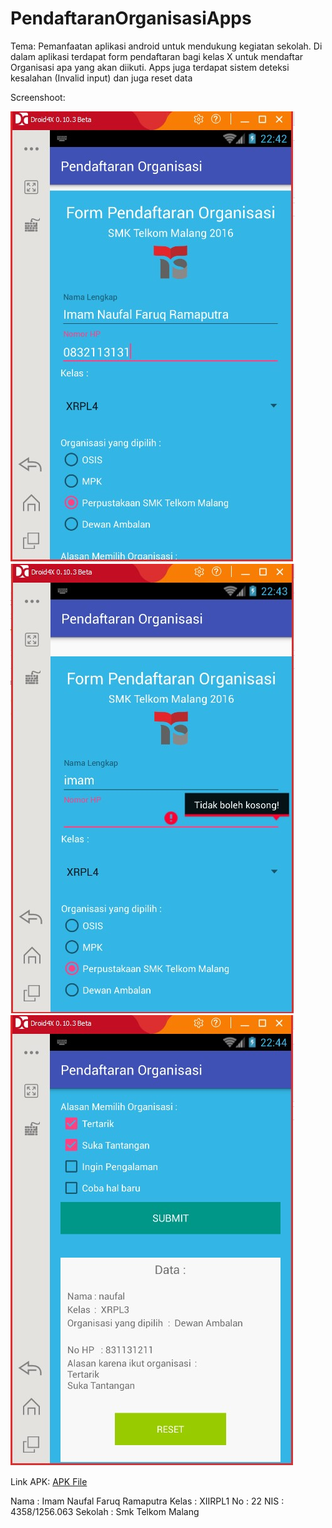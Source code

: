 # PendaftaranOrganisasiApps
Tema: Pemanfaatan aplikasi android untuk mendukung kegiatan sekolah. 
Di dalam aplikasi terdapat form pendaftaran bagi kelas X untuk mendaftar Organisasi apa yang akan diikuti. 
Apps juga terdapat sistem deteksi kesalahan (Invalid input) dan juga reset data



Screenshoot:


![SS1](ss1.jpg)  
![SS2](ss2.jpg)
![SS3](ss3.jpg)


Link APK:
[APK File](https://drive.google.com/open?id=0B-2QRifSegYxWkVFN0hCV0ktNEk)

Nama : Imam Naufal Faruq Ramaputra
Kelas : XIIRPL1
No : 22
NIS : 4358/1256.063
Sekolah : Smk Telkom Malang
